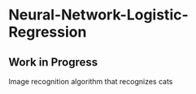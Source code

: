 # Neural-Network-Logistic-Regression

## Work in Progress

Image recognition algorithm that recognizes cats
